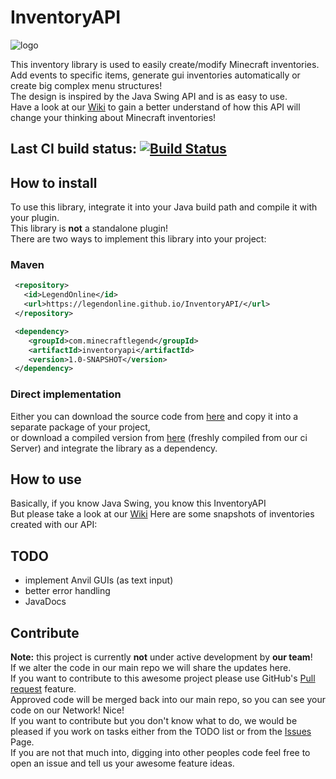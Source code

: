 # InventoryAPI  
![logo](https://www.minecraftlegend.com/wp-content/uploads/2016/12/legend-awakening_logo.png)  

This inventory library is used to easily create/modify Minecraft inventories.<br>
Add events to specific items, generate gui inventories automatically or create big complex menu structures!<br>
The design is inspired by the Java Swing API and is as easy to use.<br>
Have a look at our [Wiki](https://github.com/LegendOnline/InventoryAPI/wiki) to gain a better understand of how this
API will change your thinking about Minecraft inventories!

## Last CI build status: [![Build Status](https://travis-ci.org/LegendOnline/InventoryAPI.svg?branch=master)](https://travis-ci.org/LegendOnline/InventoryAPI)

## How to install
To use this library, integrate it into your Java build path and compile it with your plugin.<br>
This library is **not** a standalone plugin!<br>
There are two ways to implement this library into your project:
### Maven
```xml
 <repository>
   <id>LegendOnline</id>
   <url>https://legendonline.github.io/InventoryAPI/</url>
 </repository>

 <dependency>
    <groupId>com.minecraftlegend</groupId>
    <artifactId>inventoryapi</artifactId>
    <version>1.0-SNAPSHOT</version>
 </dependency>
```
### Direct implementation
Either you can download the source code from [here](https://github.com/LegendOnline/InventoryAPI.git) and copy it into a separate package of your project,<br>
or download a compiled version from [here]() (freshly compiled from our ci Server) and integrate the library as a dependency.

## How to use
Basically, if you know Java Swing, you know this InventoryAPI<br>
But please take a look at our [Wiki](https://github.com/LegendOnline/InventoryAPI/wiki)
Here are some snapshots of inventories created with our API:

## TODO
+ implement Anvil GUIs (as text input)
+ better error handling
+ JavaDocs

## Contribute
**Note:** this project is currently **not** under active development by **our team**!<br>
If we alter the code in our main repo we will share the updates here.<br>
If you want to contribute to this awesome project please use GitHub's [Pull request](https://github.com/LegendOnline/InventoryAPI/compare)
feature.<br>
Approved code will be merged back into our main repo, so you can see your code on our Network! Nice!<br>
If you want to contribute but you don't know what to do, we would be pleased if you work on tasks either from the TODO list
or from the [Issues](https://github.com/LegendOnline/InventoryAPI/issues) Page.<br>
If you are not that much into, digging into other peoples code feel free to open an issue and tell us your awesome feature ideas.
